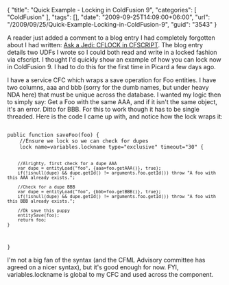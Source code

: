 {
	"title": "Quick Example - Locking in ColdFusion 9",
	"categories": [
		"ColdFusion"
	],
	"tags": [],
	"date": "2009-09-25T14:09:00+06:00",
	"url": "/2009/09/25/Quick-Example-Locking-in-ColdFusion-9",
	"guid": "3543"
}

A reader just added a comment to a blog entry I had completely forgotten about I had written: <a href="http://www.raymondcamden.com/index.cfm/2005/8/12/Ask-a-Jedi-CFLOCK-in-CFSCRIPT">Ask a Jedi: CFLOCK in CFSCRIPT</a>. The blog entry details two UDFs I wrote so I could both read and write in a locked fashion via cfscript. I thought I'd quickly show an example of how you can lock now in ColdFusion 9. I had to do this for the first time in Picard a few days ago.
<!--more-->
I have a service CFC which wraps a save operation for Foo entities. I have two columns, aaa and bbb (sorry for the dumb names, but under heavy NDA here) that must be unique across the database. I wanted my logic then to simply say: Get a Foo with the same AAA, and if it isn't the same object, it's an error. Ditto for BBB. For this to work though it has to be single threaded. Here is the code I came up with, and notice how the lock wraps it:

<code>
public function saveFoo(foo) {
	//Ensure we lock so we can check for dupes 
	lock name=variables.lockname type="exclusive" timeout="30" {

		//Alrighty, first check for a dupe AAA
		var dupe = entityLoad("foo", {aaa=foo.getAAA()}, true);
		if(!isnull(dupe) && dupe.getId() != arguments.foo.getId()) throw "A foo with this AAA already exists.";
			
		//Check for a dupe BBB
		var dupe = entityLoad("foo", {bbb=foo.getBBB()}, true);
		if(!isnull(dupe) && dupe.getId() != arguments.foo.getId()) throw "A foo with this BBB already exists.";
			
		//Ok save this puppy
		entitySave(foo);
		return foo;
	}
}
</code>

I'm not a big fan of the syntax (and the CFML Advisory committee has agreed on a nicer syntax), but it's good enough for now. FYI, variables.lockname is global to my CFC and used across the component.